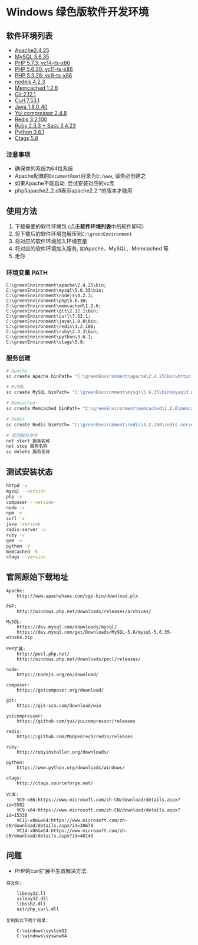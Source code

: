 Windows 绿色版软件开发环境
===================

## 软件环境列表

* [Apache2.4.25](http://ofyijnqas.bkt.clouddn.com/apache-2.4.25.7z)
* [MySQL 5.6.35](http://ofyijnqas.bkt.clouddn.com/mysql-5.6.35.7z)
* [PHP 5.7.3: vc14-ts-x86](http://ofyijnqas.bkt.clouddn.com/php-7.1.3.7z)
* [PHP 5.6.30: vc11-ts-x86](http://ofyijnqas.bkt.clouddn.com/php-5.6.30.7z)
* [PHP 5.3.28: vc9-ts-x86](http://ofyijnqas.bkt.clouddn.com/php-5.3.28.7z)
* [nodejs 4.2.3](http://ofyijnqas.bkt.clouddn.com/nodejs-4.2.3.7z)
* [Memcached 1.2.6](http://ofyijnqas.bkt.clouddn.com/memcached-1.2.6.7z)
* [Git 2.12.1](http://ofyijnqas.bkt.clouddn.com/git-2.12.1.7z)
* [Curl 7.53.1](http://ofyijnqas.bkt.clouddn.com/curl7.53.1.7z)
* [Java 1.8.0_40](http://ofyijnqas.bkt.clouddn.com/java1.8.0.7z)
* [Yui compressor 2.4.8](http://ofyijnqas.bkt.clouddn.com/yuicompressor2.4.8.7z)
* [Redis 3.2.100](http://ofyijnqas.bkt.clouddn.com/redis3.2.100.7z)
* [Ruby 2.3.3 + Sass 3.4.23](http://ofyijnqas.bkt.clouddn.com/ruby2.3.3.7z)
* [Python 3.6.1](http://ofyijnqas.bkt.clouddn.com/python3.6.1.7z)
* [Ctags 5.8](http://ofyijnqas.bkt.clouddn.com/ctags5.8.7z)

### 注意事项

* 确保你的系统为64位系统
* Apache配置的`DocumentRoot`目录为`D:/www`, 请务必创建之
* 如果Apache不能启动, 尝试安装对应的vc库
* php5apache2_2.dll表示apache2.2.\*的版本才能用

## 使用方法

1. 下载需要的软件环境包 (点击**软件环境列表**中的软件即可)
2. 将下载后的软件环境包解压到`C:\greenEnvironment`
3. 将对应的软件环境加入环境变量
4. 将对应的软件环境加入服务, 如Apache、MySQL、Memcached 等
5. 走你

### 环境变量 PATH

```
C:\greenEnvironment\apache\2.4.25\bin;
C:\greenEnvironment\mysql\5.6.35\bin;
C:\greenEnvironment\nodejs\4.2.3;
C:\greenEnvironment\php\5.6.30;
C:\greenEnvironment\memcached\1.2.6;
C:\greenEnvironment\git\2.12.1\bin;
C:\greenEnvironment\curl\7.53.1;
C:\greenEnvironment\java\1.8.0\bin;
C:\greenEnvironment\redis\3.2.100;
C:\greenEnvironment\ruby\2.3.3\bin;
C:\greenEnvironment\python\3.6.1;
C:\greenEnvironment\ctags\5.8;
```

### 服务创建

```bash
# Apache
sc create Apache binPath= "C:\greenEnvironment\apache\2.4.25\bin\httpd.exe -k runservice" start= auto

# MySQL
sc create MySQL binPath= "C:\greenEnvironment\mysql\5.6.35\bin\mysqld.exe MySQL" start= auto

# Memcached
sc create Memcached binPath= "C:\greenEnvironment\memcached\1.2.6\memcached.exe -d runservice" start= auto

# Redis
sc create Redis binPath= "C:\greenEnvironment\redis\3.2.100\redis-server.exe --service-run" start= auto

# 其他服务命令
net start 服务名称
net stop 服务名称
sc delete 服务名称
```

## 测试安装状态

```bash
httpd -v
mysql --version
php -v
composer --version
node -v
npm -v
curl -v
java -version
redis-server -v
ruby -v
gem -v
python -V
memcached -h
ctags --version
```

## 官网原始下载地址

```
Apache:
    http://www.apachehaus.com/cgi-bin/download.plx

PHP:
    http://windows.php.net/downloads/releases/archives/

MySQL:
    https://dev.mysql.com/downloads/mysql/
    https://dev.mysql.com/get/Downloads/MySQL-5.6/mysql-5.6.35-winx64.zip

PHP扩展:
    http://pecl.php.net/
    http://windows.php.net/downloads/pecl/releases/

node:
    https://nodejs.org/en/download/

composer:
    https://getcomposer.org/download/

git:
    https://git-scm.com/download/win

yuicompressor:
    https://github.com/yui/yuicompressor/releases

redis:
    https://github.com/MSOpenTech/redis/releases

ruby:
    http://rubyinstaller.org/downloads/

python:
    https://www.python.org/downloads/windows/

ctags:
    http://ctags.sourceforge.net/

VC库:
    VC9-x86:https://www.microsoft.com/zh-CN/download/details.aspx?id=5582
    VC9-x64:https://www.microsoft.com/zh-CN/download/details.aspx?id=15336
    VC11-x86&x64:https://www.microsoft.com/zh-CN/download/details.aspx?id=30679
    VC14-x86&x64:https://www.microsoft.com/zh-CN/download/details.aspx?id=48145
```

## 问题

* PHP的curl扩展不生效解决方法:

```
将文件:

    libeay32.ll
    ssleay32.dll
    libssh2.dll
    ext/php_curl.dll

复制到以下两个目录:

    C:\windows\system32
    C:\windows\syswow64
```

